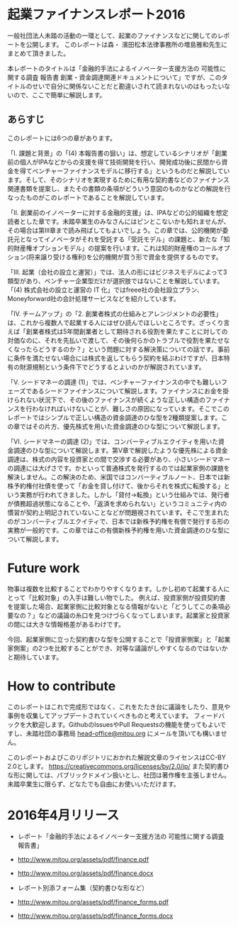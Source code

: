 # 起業ファイナンスレポート2016

一般社団法人未踏の活動の一環として、起業のファイナンスなどに関してのレポートを公開します。
このレポートは森・ 濱田松本法律事務所の増島雅和先生にまとめて頂きました。

本レポートのタイトルは「金融的手法によるイノベーター支援方法の 可能性に関する調査 報告書 創業・資金調達関連ドキュメントについて」ですが、このタイトルのせいで自分に関係ないことだと勘違いされて読まれないのはもったいないので、ここで簡単に解説します。

## あらすじ

このレポートには6つの章があります。

「I. 課題と背景」の「(4) 本報告書の狙い」は、想定しているシナリオが「創業前の個人がIPAなどからの支援を得て技術開発を行い、開発成功後に民間から資金を得てベンチャーファイナンスモデルに移行する」というものだと解説しています。そして、そのシナリオを実現するために有用な契約書などのファイナンス関連書類を提案し、またその書類の条項がどういう意図のものかなどの解説を行なったものがこのレポートであることを解説しています。

「II. 創業前のイノベーターに対する金融的支援」は、IPAなどの公的組織を想定読者とした章です。未踏卒業生のみなさんにはピンとこないかも知れませんが、その場合は第III章まで読み飛ばしてもよいでしょう。この章では、公的機関が委託元となってイノベータがそれを受託する「受託モデル」の課題と、新たな「知的財産権オプションモデル」の提案を行います。これは知的財産権のコールオプション(将来譲り受ける権利)を公的機関が買う形で資金を提供するものです。

「III. 起業（会社の設立と運営）」では、法人の形にはビジネスモデルによって3類型があり、ベンチャー企業型だけが選択肢ではないことを解説しています。「(4) 株式会社の設立と運営の IT 化」ではfreee社の会社設立プラン、Moneyforward社の会計処理サービスなどを紹介しています。

「IV. チームアップ」の「2. 創業者株式の仕組みとアレンジメントの必要性」は、これから複数人で起業する人にはぜひ読んでほしいところです。ざっくり言えば「創業者株式は5年間創業者として期待される役割を果たすことに対しての対価なのに、それを先払いで渡して、その後何らかのトラブルで役割を果たせなくなったらどうするのか？」という問題に対する解決策についての話です。事前に条件を満たせない場合には株式を返してもらう契約を結ぶわけですが、日本特有の財源規制という条件下でどうするとよいのかが解説されています。

「V. シードマネーの調達 (1)」では、ベンチャーファイナンスの中でも難しいフェーズであるシードファイナンスについて解説します。ファイナンスにお金を掛けられない状況下で、その後のファイナンスが続くような正しい構造のファイナンスを行わなければいけないことが、難しさの原因になっています。そこでこのレポートではシンプルで正しい構造の資金調達のひな型を2種類提案します。この章ではその片方、優先株式を用いた資金調達のひな型について解説します。

「VI. シードマネーの調達 (2)」では、コンバーティブルエクイティを用いた資金調達のひな型について解説します。第V章で解説したような優先株による資金調達は、株式の内容を投資家との間で交渉する必要があり、小さいシードマネーの調達には大げさです。かといって普通株式を発行するのでは起業家側の課題を解決しません。この解決のため、米国ではコンバーティブルノート、日本では新株予約権付社債を使って「お金を貸し付けて、後からそれを株式に転換する」という実務が行われてきました。しかし「貸付→転換」という仕組みでは、発行者が債務超過状態になることや、「返済を求められない」というコミュニティ内の慣習が契約上明記されていないことなどが問題視されています。そこで生まれたのがコンバーティブルエクイティで、日本では新株予約権を有償で発行する形の実務が一般的です。この章ではこの有償新株予約権を用いた資金調達のひな型について解説します。

# Future work

物事は複数を比較することでわかりやすくなります。しかし初めて起業する人にとって「比較対象」の入手は難しい物でした。
例えば、投資家側が投資契約書を提案した場合、起業家側に比較対象となる情報がないと「どうしてこの条項必要なの？」などの議論の糸口を見つけづらくなってしまいます。起業家と投資家の間には大きな情報格差があるわけです。

今回、起業家側に立った契約書ひな型を公開することで「投資家側案」と「起業家側案」の2つを比較することができ、対等な議論がしやすくなるのではないかと期待しています。

# How to contribute

このレポートはこれで完成形ではなく、これをたたき台に議論をしたり、意見や事例を収集してアップデートされていくべきものと考えています。
フィードバックを大歓迎します。GithubのIssuesやPull Requestsの機能を使ってもよいですし、未踏社団の事務局 head-office@mitou.org にメールを頂いても構いません。

このレポートおよびこのリポジトリにおかれた解説文章のライセンスはCC-BY 2.0とします。 https://creativecommons.org/licenses/by/2.0/jp/
また契約書ひな形に関しては、パブリックドメイン扱いとし、社団は著作権を主張しません。未踏卒業生に限らず、どなたでも自由にお使いいただけます。

# 2016年4月リリース

- レポート「金融的手法によるイノベーター支援方法の 可能性に関する調査 報告書」
 - http://www.mitou.org/assets/pdf/finance.pdf
 - http://www.mitou.org/assets/pdf/finance.docx

- レポート別添フォーム集（契約書ひな形など）
 - http://www.mitou.org/assets/pdf/finance_forms.pdf
 - http://www.mitou.org/assets/pdf/finance_forms.docx
